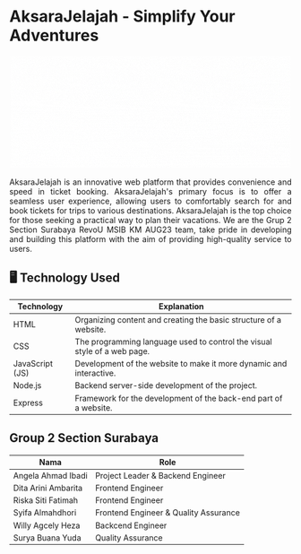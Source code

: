 # AksaraJelajah - Simplify Your Adventures
<p align="Center">
  <img src="https://github.com/Kampus-Merdeka-Software-Engineering/FE-2-Surabaya-2/blob/main/Picture%20for%20Project/Logo%20AksaraJelajah%20Terbaru.gif"  width="500px" height="200px">
<p align="justify">
AksaraJelajah is an innovative web platform that provides convenience and speed in ticket booking. AksaraJelajah's primary focus is to offer a seamless user experience, allowing users to comfortably search for and book tickets for trips to various destinations. AksaraJelajah is the top choice for those seeking a practical way to plan their vacations. We are the Grup 2 Section Surabaya RevoU MSIB KM AUG23 team, take pride in developing and building this platform with the aim of providing high-quality service to users.

## 🖥 Technology Used

| Technology        | Explanation                                                                                     |
|-------------------|-------------------------------------------------------------------------------------------------|
| HTML              | Organizing content and creating the basic structure of a website.                               |
| CSS               | The programming language used to control the visual style of a web page.                        |
| JavaScript (JS)   | Development of the website to make it more dynamic and interactive.                             |
| Node.js           | Backend server-side development of the project.                                                 |
| Express           | Framework for the development of the back-end part of a website.                                |

## Group 2 Section Surabaya
| Nama                   | Role                                         |
|------------------------|----------------------------------------------|
| Angela Ahmad Ibadi     | Project Leader & Backend Engineer            |
| Dita Arini Ambarita    | Frontend Engineer                            |
| Riska Siti Fatimah     | Frontend Engineer                            |
| Syifa Almahdhori       | Frontend Engineer & Quality Assurance        |
| Willy Agcely Heza      | Backcend Engineer                            |
| Surya Buana Yuda       | Quality Assurance                            |
